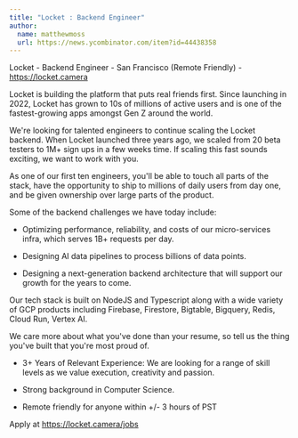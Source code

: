 ```yaml
---
title: "Locket : Backend Engineer"
author:
  name: matthewmoss
  url: https://news.ycombinator.com/item?id=44438358
---
```


<JobNavigation />

Locket - Backend Engineer - San Francisco (Remote Friendly) - <a href="https:&#x2F;&#x2F;locket.camera" rel="nofollow">https:&#x2F;&#x2F;locket.camera</a>

Locket is building the platform that puts real friends first. Since launching in 2022, Locket has grown to 10s of millions of active users and is one of the fastest-growing apps amongst Gen Z around the world.

We&#x27;re looking for talented engineers to continue scaling the Locket backend. When Locket launched three years ago, we scaled from 20 beta testers to 1M+ sign ups in a few weeks time. If scaling this fast sounds exciting, we want to work with you.

As one of our first ten engineers, you&#x27;ll be able to touch all parts of the stack, have the opportunity to ship to millions of daily users from day one, and be given ownership over large parts of the product.

Some of the backend challenges we have today include:

- Optimizing performance, reliability, and costs of our micro-services infra, which serves 1B+ requests per day.

- Designing AI data pipelines to process billions of data points.

- Designing a next-generation backend architecture that will support our growth for the years to come.

Our tech stack is built on NodeJS and Typescript along with a wide variety of GCP products including Firebase, Firestore, Bigtable, Bigquery, Redis, Cloud Run, Vertex AI.

We care more about what you&#x27;ve done than your resume, so tell us the thing you&#x27;ve built that you&#x27;re most proud of.

- 3+ Years of Relevant Experience: We are looking for a range of skill levels as we value execution, creativity and passion.

- Strong background in Computer Science.

- Remote friendly for anyone within +&#x2F;- 3 hours of PST

Apply at <a href="https:&#x2F;&#x2F;locket.camera&#x2F;jobs" rel="nofollow">https:&#x2F;&#x2F;locket.camera&#x2F;jobs</a>
<JobApplication />
